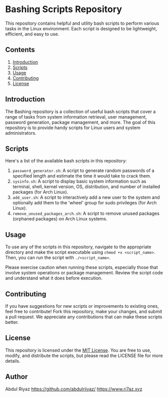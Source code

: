 # Bashing Scripts Repository

This repository contains helpful and utility bash scripts to perform various tasks in the Linux environment. Each script is designed to be lightweight, efficient, and easy to use.

## Contents

1. [Introduction](#introduction)
2. [Scripts](#scripts)
3. [Usage](#usage)
4. [Contributing](#contributing)
5. [License](#license)

## Introduction

The Bashing repository is a collection of useful bash scripts that cover a range of tasks from system information retrieval, user management, password generation, package management, and more. The goal of this repository is to provide handy scripts for Linux users and system administrators.

## Scripts

Here's a list of the available bash scripts in this repository:

1. `password_generator.sh`: A script to generate random passwords of a specified length and estimate the time it would take to crack them.
2. `sysinfo.sh`: A script to display basic system information such as terminal, shell, kernel version, OS, distribution, and number of installed packages (for Arch Linux).
3. `add_user.sh`: A script to interactively add a new user to the system and optionally add them to the 'wheel' group for sudo privileges (for Arch Linux).
4. `remove_unused_packages_arch.sh`: A script to remove unused packages (orphaned packages) on Arch Linux systems.

## Usage

To use any of the scripts in this repository, navigate to the appropriate directory and make the script executable using `chmod +x <script_name>`. Then, you can run the script with `./<script_name>`.

Please exercise caution when running these scripts, especially those that involve system operations or package management. Review the script code and understand what it does before execution.

## Contributing

If you have suggestions for new scripts or improvements to existing ones, feel free to contribute! Fork this repository, make your changes, and submit a pull request. We appreciate any contributions that can make these scripts better.

## License

This repository is licensed under the [MIT License](LICENSE). You are free to use, modify, and distribute the scripts, but please read the LICENSE file for more details.

## Author

Abdul Riyaz
https://github.com/abdulriiyaz/
https://www.ri7az.xyz
